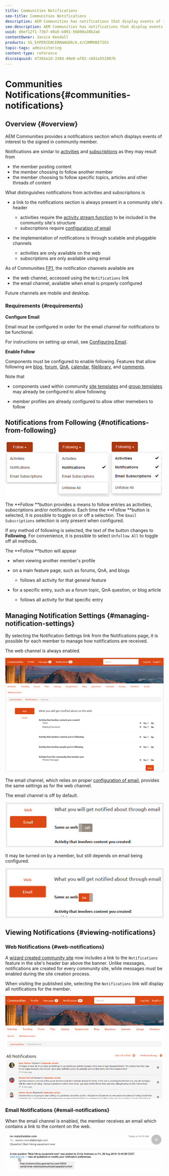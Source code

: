 ```yaml
---
title: Communities Notifications
seo-title: Communities Notifications
description: AEM Communities has notifications that display events of interest to the signed-in community member
seo-description: AEM Communities has notifications that display events of interest to the signed-in community member
uuid: d6ef12f1-7367-49a5-b891-56800a38b2ab
contentOwner: Janice Kendall
products: SG_EXPERIENCEMANAGER/6.4/COMMUNITIES
topic-tags: administering
content-type: reference
discoiquuid: 47201e2d-338d-40e0-af82-c681a552807b
---
```


# Communities Notifications{#communities-notifications}

## Overview {#overview}

AEM Communities provides a notifications section which displays events of interest to the signed in community member.

Notifications are similar to [activities](essentials-activities.md) and [subscriptions](subscriptions.md) as they may result from

* the member posting content
* the member choosing to follow another member
* the member choosing to follow specific topics, articles and other threads of content

What distinguishes notifications from activities and subscriptions is

* a link to the notifications section is always present in a community site's header

    * activities require the [activity stream function](functions.md#activity-stream-function) to be included in the community site's structure
    * subscriptions require [configuration of email](email.md)

* the implementation of notifications is through scalable and pluggable channels

    * activities are only available on the web
    * subscriptions are only available using email

As of Communities [FP1](deploy-communities.md#latestfeaturepack), the notification channels available are

* the web channel, accessed using the `Notifications` link
* the email channel, available when email is properly configured

Future channels are mobile and desktop.

### Requirements {#requirements}

**Configure Email**

Email must be configured in order for the email channel for notifications to be functional.

For instructions on setting up email, see [Configuring Email](analytics.md).

**Enable Follow**

Components must be configured to enable following. Features that allow following are [blog](blog-feature.md), [forum](forum.md), [QnA](working-with-qna.md), [calendar](calendar.md), [filelibrary](file-library.md), and [comments](comments.md).

Note that

* components used within community [site templates](sites.md) and [group templates](tools-groups.md) may already be configured to allow following

* member profiles are already configured to allow other memebers to follow

## Notifications from Following {#notifications-from-following}

![chlimage_1-254](assets/chlimage_1-254.png)

The **Follow **button provides a means to follow entries as activities, subscriptions and/or notifications. Each time the **Follow **button is selected, it is possible to toggle on or off a selection. The `Email Subscriptions` selection is only present when configured.

If any method of following is selected, the text of the button changes to **Following**. For convenience, it is possible to select `Unfollow All` to toggle off all methods.

The **Follow **button will appear

* when viewing another member's profile
* on a main feature page, such as forums, QnA, and blogs

    * follows all activity for that general feature

* for a specific entry, such as a forum topic, QnA question, or blog article

    * follows all activity for that specific entry

## Managing Notification Settings {#managing-notification-settings}

By selecting the Notification Settings link from the Notifications page, it is possible for each member to manage how notifications are received.

The web channel is always enabled.

![chlimage_1-255](assets/chlimage_1-255.png)

The email channel, which relies on proper [configuration of email](email.md), provides the same settings as for the web channel.

The email channel is off by default.

![chlimage_1-256](assets/chlimage_1-256.png)

It may be turned on by a member, but still depends on email being configured.

![chlimage_1-257](assets/chlimage_1-257.png)

## Viewing Notifications {#viewing-notifications}

### Web Notifications {#web-notifications}

A [wizard created community site](sites-console.md) now includes a link to the `Notifications` feature in the site's header bar above the banner. Unlike messages, notifications are created for every community site, while messages must be enabled during the site creation process.

When visiting the published site, selecting the `Notifications` link will display all notifications for the member.

![chlimage_1-258](assets/chlimage_1-258.png)

### Email Notifications {#email-notifications}

When the email channel is enabled, the member receives an email which contains a link to the content on the web.

![chlimage_1-259](assets/chlimage_1-259.png)

